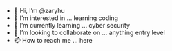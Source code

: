 - 👋 Hi, I’m @zaryhu
- 👀 I’m interested in ... learning coding
- 🌱 I’m currently learning ... cyber security
- 💞️ I’m looking to collaborate on ... anything entry level
- 📫 How to reach me ... here

<!---
zaryhu/zaryhu is a ✨ special ✨ repository because its `README.md` (this file) appears on your GitHub profile.
You can click the Preview link to take a look at your changes.
--->

